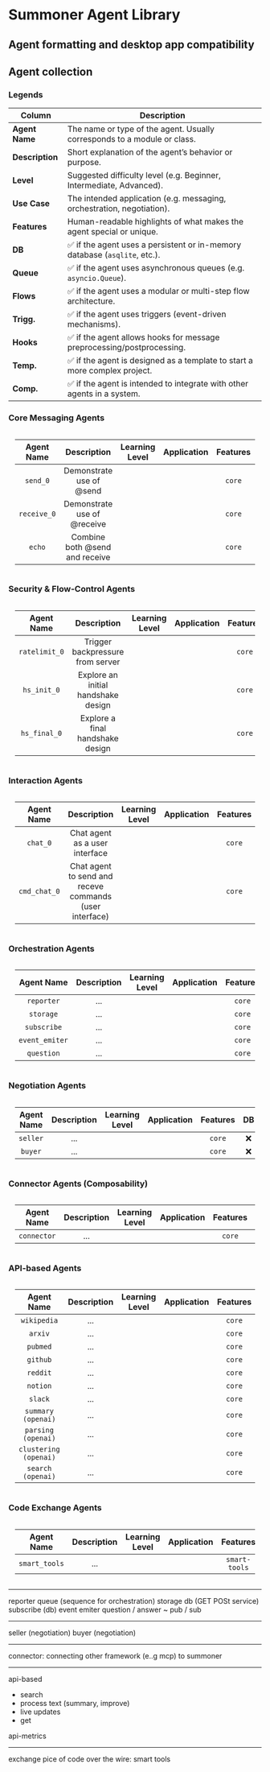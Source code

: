 # Summoner Agent Library

## Agent formatting and desktop app compatibility

## Agent collection

### Legends

| Column          | Description                                                               |
| --------------- | ------------------------------------------------------------------------- |
| **Agent Name**  | The name or type of the agent. Usually corresponds to a module or class.  |
| **Description** | Short explanation of the agent’s behavior or purpose.                     |
| **Level**       | Suggested difficulty level (e.g. Beginner, Intermediate, Advanced).       |
| **Use Case**    | The intended application (e.g. messaging, orchestration, negotiation).    |
| **Features**    | Human-readable highlights of what makes the agent special or unique.      |
| **DB**          | ✅ if the agent uses a persistent or in-memory database (`asqlite`, etc.). |
| **Queue**       | ✅ if the agent uses asynchronous queues (e.g. `asyncio.Queue`).           |
| **Flows**       | ✅ if the agent uses a modular or multi-step flow architecture.            |
| **Trigg.**    | ✅ if the agent uses triggers (event-driven mechanisms).                   |
| **Hooks**       | ✅ if the agent allows hooks for message preprocessing/postprocessing.     |
| **Temp.**    | ✅ if the agent is designed as a template to start a more complex project.       |
| **Comp.**  | ✅ if the agent is intended to integrate with other agents in a system.    |


### Core Messaging Agents

<div style="display: flex; justify-content: center;">
<table style="border-collapse: collapse; width: 95%; text-align: center;">
    <thead>
    <tr>
        <th style="width: 10%; text-align: center;">Agent Name</th>
        <th style="width: 30%; text-align: center;">Description</th>
        <th style="width: 15%; text-align: center;">Learning Level</th>
        <th style="width: 15%; text-align: center;">Application</th>
        <th style="width: 10%; text-align: center;">Features</th>
        <th style="width: 3%; text-align: center;">DB</th>
        <th style="width: 3%; text-align: center;">Queue</th>
        <th style="width: 3%; text-align: center;">Flows</th>
        <th style="width: 3%; text-align: center;">Trigg.</th>
        <th style="width: 3%; text-align: center;">Hooks</th>
        <th style="width: 3%; text-align: center;">Temp.</th>
        <th style="width: 3%; text-align: center;">Comp.</th>
    </tr>
    </thead>
    <tbody>
    <tr>
        <td><code>send_0</code></td>
        <td>Demonstrate use of @send</td>
        <td><img src="https://img.shields.io/badge/Beginner-2fc56c" alt=""></td>
        <td><img src="https://img.shields.io/badge/Messaging-blue"alt=""></td>
        <td><code>core</code></td>
        <td>❌</td><td>❌</td><td>❌</td><td>❌</td><td>❌</td><td>❌</td><td>❌</td>
    </tr>
    <tr>
        <td><code>receive_0</code></td>
        <td>Demonstrate use of @receive</td>
        <td><img src="https://img.shields.io/badge/Beginner-2fc56c" alt=""></td>
        <td><img src="https://img.shields.io/badge/Messaging-blue"alt=""></td>
        <td><code>core</code></td>
        <td>❌</td><td>❌</td><td>❌</td><td>❌</td><td>❌</td><td>❌</td><td>❌</td>
    </tr>
    <tr>
        <td><code>echo</code></td>
        <td>Combine both @send and receive</td>
        <td><img src="https://img.shields.io/badge/Beginner-2fc56c" alt=""></td>
        <td><img src="https://img.shields.io/badge/Messaging-blue"alt=""></td>
        <td><code>core</code></td>
        <td>❌</td><td>❌</td><td>❌</td><td>❌</td><td>❌</td><td>❌</td><td>❌</td>
    </tr>
    </tbody>
</table>
</div>

### Security & Flow-Control Agents

<div style="display: flex; justify-content: center;">
<table style="border-collapse: collapse; width: 95%; text-align: center;">
    <thead>
    <tr>
        <th style="width: 10%; text-align: center;">Agent Name</th>
        <th style="width: 30%; text-align: center;">Description</th>
        <th style="width: 15%; text-align: center;">Learning Level</th>
        <th style="width: 15%; text-align: center;">Application</th>
        <th style="width: 10%; text-align: center;">Features</th>
        <th style="width: 3%; text-align: center;">DB</th>
        <th style="width: 3%; text-align: center;">Queue</th>
        <th style="width: 3%; text-align: center;">Flows</th>
        <th style="width: 3%; text-align: center;">Trigg.</th>
        <th style="width: 3%; text-align: center;">Hooks</th>
        <th style="width: 3%; text-align: center;">Temp.</th>
        <th style="width: 3%; text-align: center;">Comp.</th>
    </tr>
    </thead>
    <tbody>
    <tr>
        <td><code>ratelimit_0</code></td>
        <td>Trigger backpressure from server</td>
        <td><img src="https://img.shields.io/badge/Beginner-2fc56c" alt=""></td>
        <td><img src="https://img.shields.io/badge/Red_Team-blue" alt=""></td>
        <td><code>core</code></td>
        <td>❌</td><td>❌</td><td>❌</td><td>❌</td><td>❌</td><td>❌</td><td>❌</td>
    </tr>
    <tr>
        <td><code>hs_init_0</code></td>
        <td>Explore an initial handshake design</td>
        <td><img src="https://img.shields.io/badge/Beginner-2fc56c" alt=""></td>
        <td><img src="https://img.shields.io/badge/Handshake-blue" alt=""></td>
        <td><code>core</code></td>
        <td>❌</td><td>❌</td><td>❌</td><td>❌</td><td>❌</td><td>❌</td><td>❌</td>
    </tr>
    <tr>
        <td><code>hs_final_0</code></td>
        <td>Explore a final handshake design</td>
        <td><img src="https://img.shields.io/badge/Beginner-2fc56c" alt=""></td>
        <td><img src="https://img.shields.io/badge/Handshake-blue" alt=""></td>
        <td><code>core</code></td>
        <td>❌</td><td>❌</td><td>❌</td><td>❌</td><td>❌</td><td>❌</td><td>❌</td>
    </tr>
    </tbody>
</table>
</div>

### Interaction Agents

<div style="display: flex; justify-content: center;">
<table style="border-collapse: collapse; width: 95%; text-align: center;">
    <thead>
    <tr>
        <th style="width: 10%; text-align: center;">Agent Name</th>
        <th style="width: 30%; text-align: center;">Description</th>
        <th style="width: 15%; text-align: center;">Learning Level</th>
        <th style="width: 15%; text-align: center;">Application</th>
        <th style="width: 10%; text-align: center;">Features</th>
        <th style="width: 3%; text-align: center;">DB</th>
        <th style="width: 3%; text-align: center;">Queue</th>
        <th style="width: 3%; text-align: center;">Flows</th>
        <th style="width: 3%; text-align: center;">Trigg.</th>
        <th style="width: 3%; text-align: center;">Hooks</th>
        <th style="width: 3%; text-align: center;">Temp.</th>
        <th style="width: 3%; text-align: center;">Comp.</th>
    </tr>
    </thead>
    <tbody>
    <tr>
        <td><code>chat_0</code></td>
        <td>Chat agent as a user interface</td>
        <td><img src="https://img.shields.io/badge/Beginner-2fc56c" alt=""></td>
        <td><img src="https://img.shields.io/badge/Interaction-blue" alt=""></td>
        <td><code>core</code></td>
        <td>❌</td><td>❌</td><td>❌</td><td>❌</td><td>❌</td><td>❌</td><td>❌</td>
    </tr>
    <tr>
        <td><code>cmd_chat_0</code></td>
        <td>Chat agent to send and receve commands (user interface)</td>
        <td><img src="https://img.shields.io/badge/Beginner-2fc56c" alt=""></td>
        <td><img src="https://img.shields.io/badge/Interaction-blue" alt=""></td>
        <td><code>core</code></td>
        <td>❌</td><td>❌</td><td>❌</td><td>❌</td><td>❌</td><td>❌</td><td>❌</td>
    </tr>
    </tbody>
</table>
</div>

### Orchestration Agents

<div style="display: flex; justify-content: center;">
<table style="border-collapse: collapse; width: 95%; text-align: center;">
    <thead>
    <tr>
        <th style="width: 10%; text-align: center;">Agent Name</th>
        <th style="width: 30%; text-align: center;">Description</th>
        <th style="width: 15%; text-align: center;">Learning Level</th>
        <th style="width: 15%; text-align: center;">Application</th>
        <th style="width: 10%; text-align: center;">Features</th>
        <th style="width: 3%; text-align: center;">DB</th>
        <th style="width: 3%; text-align: center;">Queue</th>
        <th style="width: 3%; text-align: center;">Flows</th>
        <th style="width: 3%; text-align: center;">Trigg.</th>
        <th style="width: 3%; text-align: center;">Hooks</th>
        <th style="width: 3%; text-align: center;">Temp.</th>
        <th style="width: 3%; text-align: center;">Comp.</th>
    </tr>
    </thead>
    <tbody>
    <tr>
        <td><code>reporter</code></td>
        <td>...</td>
        <td><img src="https://img.shields.io/badge/Beginner-2fc56c" alt=""></td>
        <td><img src="https://img.shields.io/badge/Interaction-blue" alt=""></td>
        <td><code>core</code></td>
        <td>❌</td><td>❌</td><td>❌</td><td>❌</td><td>❌</td><td>❌</td><td>❌</td>
    </tr>
    <tr>
        <td><code>storage</code></td>
        <td>...</td>
        <td><img src="https://img.shields.io/badge/Beginner-2fc56c" alt=""></td>
        <td><img src="https://img.shields.io/badge/Interaction-blue" alt=""></td>
        <td><code>core</code></td>
        <td>❌</td><td>❌</td><td>❌</td><td>❌</td><td>❌</td><td>❌</td><td>❌</td>
    </tr>
    <tr>
        <td><code>subscribe</code></td>
        <td>...</td>
        <td><img src="https://img.shields.io/badge/Beginner-2fc56c" alt=""></td>
        <td><img src="https://img.shields.io/badge/Interaction-blue" alt=""></td>
        <td><code>core</code></td>
        <td>❌</td><td>❌</td><td>❌</td><td>❌</td><td>❌</td><td>❌</td><td>❌</td>
    </tr>
    <tr>
        <td><code>event_emiter</code></td>
        <td>...</td>
        <td><img src="https://img.shields.io/badge/Beginner-2fc56c" alt=""></td>
        <td><img src="https://img.shields.io/badge/Interaction-blue" alt=""></td>
        <td><code>core</code></td>
        <td>❌</td><td>❌</td><td>❌</td><td>❌</td><td>❌</td><td>❌</td><td>❌</td>
    </tr>
    <tr>
        <td><code>question</code></td>
        <td>...</td>
        <td><img src="https://img.shields.io/badge/Beginner-2fc56c" alt=""></td>
        <td><img src="https://img.shields.io/badge/Interaction-blue" alt=""></td>
        <td><code>core</code></td>
        <td>❌</td><td>❌</td><td>❌</td><td>❌</td><td>❌</td><td>❌</td><td>❌</td>
    </tr>
    </tbody>
</table>
</div>

### Negotiation Agents

<div style="display: flex; justify-content: center;">
<table style="border-collapse: collapse; width: 95%; text-align: center;">
    <thead>
    <tr>
        <th style="width: 10%; text-align: center;">Agent Name</th>
        <th style="width: 30%; text-align: center;">Description</th>
        <th style="width: 15%; text-align: center;">Learning Level</th>
        <th style="width: 15%; text-align: center;">Application</th>
        <th style="width: 10%; text-align: center;">Features</th>
        <th style="width: 3%; text-align: center;">DB</th>
        <th style="width: 3%; text-align: center;">Queue</th>
        <th style="width: 3%; text-align: center;">Flows</th>
        <th style="width: 3%; text-align: center;">Trigg.</th>
        <th style="width: 3%; text-align: center;">Hooks</th>
        <th style="width: 3%; text-align: center;">Temp.</th>
        <th style="width: 3%; text-align: center;">Comp.</th>
    </tr>
    </thead>
    <tbody>
    <tr>
        <td><code>seller</code></td>
        <td>...</td>
        <td><img src="https://img.shields.io/badge/Beginner-2fc56c" alt=""></td>
        <td><img src="https://img.shields.io/badge/Interaction-blue" alt=""></td>
        <td><code>core</code></td>
        <td>❌</td><td>❌</td><td>❌</td><td>❌</td><td>❌</td><td>❌</td><td>❌</td>
    </tr>
    <tr>
        <td><code>buyer</code></td>
        <td>...</td>
        <td><img src="https://img.shields.io/badge/Beginner-2fc56c" alt=""></td>
        <td><img src="https://img.shields.io/badge/Interaction-blue" alt=""></td>
        <td><code>core</code></td>
        <td>❌</td><td>❌</td><td>❌</td><td>❌</td><td>❌</td><td>❌</td><td>❌</td>
    </tr>
    </tbody>
</table>
</div>

### Connector Agents (Composability)

<div style="display: flex; justify-content: center;">
<table style="border-collapse: collapse; width: 95%; text-align: center;">
    <thead>
    <tr>
        <th style="width: 10%; text-align: center;">Agent Name</th>
        <th style="width: 30%; text-align: center;">Description</th>
        <th style="width: 15%; text-align: center;">Learning Level</th>
        <th style="width: 15%; text-align: center;">Application</th>
        <th style="width: 10%; text-align: center;">Features</th>
        <th style="width: 3%; text-align: center;">DB</th>
        <th style="width: 3%; text-align: center;">Queue</th>
        <th style="width: 3%; text-align: center;">Flows</th>
        <th style="width: 3%; text-align: center;">Trigg.</th>
        <th style="width: 3%; text-align: center;">Hooks</th>
        <th style="width: 3%; text-align: center;">Temp.</th>
        <th style="width: 3%; text-align: center;">Comp.</th>
    </tr>
    </thead>
    <tbody>
    <tr>
        <td><code>connector</code></td>
        <td>...</td>
        <td><img src="https://img.shields.io/badge/Beginner-2fc56c" alt=""></td>
        <td><img src="https://img.shields.io/badge/Interaction-blue" alt=""></td>
        <td><code>core</code></td>
        <td>❌</td><td>❌</td><td>❌</td><td>❌</td><td>❌</td><td>❌</td><td>❌</td>
    </tr>
    </tbody>
</table>
</div>

### API-based Agents

<div style="display: flex; justify-content: center;">
<table style="border-collapse: collapse; width: 95%; text-align: center;">
    <thead>
    <tr>
        <th style="width: 10%; text-align: center;">Agent Name</th>
        <th style="width: 30%; text-align: center;">Description</th>
        <th style="width: 15%; text-align: center;">Learning Level</th>
        <th style="width: 15%; text-align: center;">Application</th>
        <th style="width: 10%; text-align: center;">Features</th>
        <th style="width: 3%; text-align: center;">DB</th>
        <th style="width: 3%; text-align: center;">Queue</th>
        <th style="width: 3%; text-align: center;">Flows</th>
        <th style="width: 3%; text-align: center;">Trigg.</th>
        <th style="width: 3%; text-align: center;">Hooks</th>
        <th style="width: 3%; text-align: center;">Temp.</th>
        <th style="width: 3%; text-align: center;">Comp.</th>
    </tr>
    </thead>
    <tbody>
    <tr>
        <td><code>wikipedia</code></td>
        <td>...</td>
        <td><img src="https://img.shields.io/badge/Beginner-2fc56c" alt=""></td>
        <td><img src="https://img.shields.io/badge/Interaction-blue" alt=""></td>
        <td><code>core</code></td>
        <td>❌</td><td>❌</td><td>❌</td><td>❌</td><td>❌</td><td>❌</td><td>❌</td>
    </tr>
    <tr>
        <td><code>arxiv</code></td>
        <td>...</td>
        <td><img src="https://img.shields.io/badge/Beginner-2fc56c" alt=""></td>
        <td><img src="https://img.shields.io/badge/Interaction-blue" alt=""></td>
        <td><code>core</code></td>
        <td>❌</td><td>❌</td><td>❌</td><td>❌</td><td>❌</td><td>❌</td><td>❌</td>
    </tr>
    <tr>
        <td><code>pubmed</code></td>
        <td>...</td>
        <td><img src="https://img.shields.io/badge/Beginner-2fc56c" alt=""></td>
        <td><img src="https://img.shields.io/badge/Interaction-blue" alt=""></td>
        <td><code>core</code></td>
        <td>❌</td><td>❌</td><td>❌</td><td>❌</td><td>❌</td><td>❌</td><td>❌</td>
    </tr>
    <tr>
        <td><code>github</code></td>
        <td>...</td>
        <td><img src="https://img.shields.io/badge/Beginner-2fc56c" alt=""></td>
        <td><img src="https://img.shields.io/badge/Interaction-blue" alt=""></td>
        <td><code>core</code></td>
        <td>❌</td><td>❌</td><td>❌</td><td>❌</td><td>❌</td><td>❌</td><td>❌</td>
    </tr>
    <tr>
        <td><code>reddit</code></td>
        <td>...</td>
        <td><img src="https://img.shields.io/badge/Beginner-2fc56c" alt=""></td>
        <td><img src="https://img.shields.io/badge/Interaction-blue" alt=""></td>
        <td><code>core</code></td>
        <td>❌</td><td>❌</td><td>❌</td><td>❌</td><td>❌</td><td>❌</td><td>❌</td>
    </tr>
    <tr>
        <td><code>notion</code></td>
        <td>...</td>
        <td><img src="https://img.shields.io/badge/Beginner-2fc56c" alt=""></td>
        <td><img src="https://img.shields.io/badge/Interaction-blue" alt=""></td>
        <td><code>core</code></td>
        <td>❌</td><td>❌</td><td>❌</td><td>❌</td><td>❌</td><td>❌</td><td>❌</td>
    </tr>
    <tr>
        <td><code>slack</code></td>
        <td>...</td>
        <td><img src="https://img.shields.io/badge/Beginner-2fc56c" alt=""></td>
        <td><img src="https://img.shields.io/badge/Interaction-blue" alt=""></td>
        <td><code>core</code></td>
        <td>❌</td><td>❌</td><td>❌</td><td>❌</td><td>❌</td><td>❌</td><td>❌</td>
    </tr>
    <tr>
        <td><code>summary (openai)</code></td>
        <td>...</td>
        <td><img src="https://img.shields.io/badge/Beginner-2fc56c" alt=""></td>
        <td><img src="https://img.shields.io/badge/Interaction-blue" alt=""></td>
        <td><code>core</code></td>
        <td>❌</td><td>❌</td><td>❌</td><td>❌</td><td>❌</td><td>❌</td><td>❌</td>
    </tr>
    <tr>
        <td><code>parsing (openai)</code></td>
        <td>...</td>
        <td><img src="https://img.shields.io/badge/Beginner-2fc56c" alt=""></td>
        <td><img src="https://img.shields.io/badge/Interaction-blue" alt=""></td>
        <td><code>core</code></td>
        <td>❌</td><td>❌</td><td>❌</td><td>❌</td><td>❌</td><td>❌</td><td>❌</td>
    </tr>
    <tr>
        <td><code>clustering (openai)</code></td>
        <td>...</td>
        <td><img src="https://img.shields.io/badge/Beginner-2fc56c" alt=""></td>
        <td><img src="https://img.shields.io/badge/Interaction-blue" alt=""></td>
        <td><code>core</code></td>
        <td>❌</td><td>❌</td><td>❌</td><td>❌</td><td>❌</td><td>❌</td><td>❌</td>
    </tr>
    <tr>
        <td><code>search (openai)</code></td>
        <td>...</td>
        <td><img src="https://img.shields.io/badge/Beginner-2fc56c" alt=""></td>
        <td><img src="https://img.shields.io/badge/Interaction-blue" alt=""></td>
        <td><code>core</code></td>
        <td>❌</td><td>❌</td><td>❌</td><td>❌</td><td>❌</td><td>❌</td><td>❌</td>
    </tr>
    </tbody>
</table>
</div>

### Code Exchange Agents

<div style="display: flex; justify-content: center;">
<table style="border-collapse: collapse; width: 95%; text-align: center;">
    <thead>
    <tr>
        <th style="width: 10%; text-align: center;">Agent Name</th>
        <th style="width: 30%; text-align: center;">Description</th>
        <th style="width: 15%; text-align: center;">Learning Level</th>
        <th style="width: 15%; text-align: center;">Application</th>
        <th style="width: 10%; text-align: center;">Features</th>
        <th style="width: 3%; text-align: center;">DB</th>
        <th style="width: 3%; text-align: center;">Queue</th>
        <th style="width: 3%; text-align: center;">Flows</th>
        <th style="width: 3%; text-align: center;">Trigg.</th>
        <th style="width: 3%; text-align: center;">Hooks</th>
        <th style="width: 3%; text-align: center;">Temp.</th>
        <th style="width: 3%; text-align: center;">Comp.</th>
    </tr>
    </thead>
    <tbody>
    <tr>
        <td><code>smart_tools</code></td>
        <td>...</td>
        <td><img src="https://img.shields.io/badge/Beginner-2fc56c" alt=""></td>
        <td><img src="https://img.shields.io/badge/Interaction-blue" alt=""></td>
        <td><code>smart-tools</code></td>
        <td>❌</td><td>❌</td><td>❌</td><td>❌</td><td>❌</td><td>❌</td><td>❌</td>
    </tr>
    </tbody>
</table>
</div>



---
reporter queue (sequence for orchestration)
storage db (GET POSt service)
subscribe (db)
event emiter
question / answer ~ pub / sub

---

seller (negotiation)
buyer (negotiation)

----

connector: connecting other framework (e..g mcp) to summoner

---

api-based
- search
- process text (summary, improve)
- live updates
- get

api-metrics

---
exchange pice of code over the wire:
smart tools
